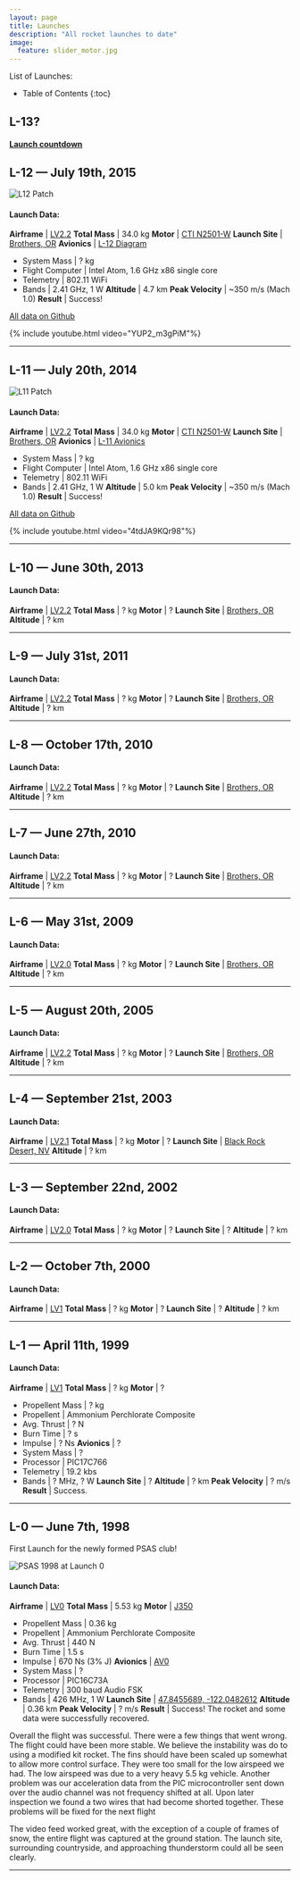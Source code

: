 ```yaml
---
layout: page
title: Launches
description: "All rocket launches to date"
image:
  feature: slider_motor.jpg
---
```


List of Launches:

* Table of Contents
{:toc}

## L-13?

#### [Launch countdown](/countdown/)

## **L-12** — July 19th, 2015

![L12 Patch](images/L12_patch.svg)

#### Launch Data:

 **Airframe**           | [LV2.2](/rockets/#lv22)
 **Total Mass**         | 34.0 kg
 **Motor**              | [CTI N2501-W](http://www.thrustcurve.org/motorsearch.jsp?id=948)
 **Launch Site**        | [Brothers, OR](https://www.google.com/maps/place/43%C2%B047'45.2%22N+120%C2%B039'05.8%22W/@43.7960012,-120.663532,4369m/data=!3m1!1e3!4m2!3m1!1s0x0:0x0)
 **Avionics**           | [L-12 Diagram](https://github.com/psas/Launch-12/tree/gh-pages/avionics)
 - System Mass          | ? kg
 - Flight Computer      | Intel Atom, 1.6 GHz x86 single core
 - Telemetry            | 802.11 WiFi
 - Bands                | 2.41 GHz, 1 W
 **Altitude**           | 4.7 km
 **Peak Velocity**      | ~350 m/s (Mach 1.0)
 **Result**             | Success!


[All data on Github](https://github.com/psas/Launch-12)

{% include youtube.html video="YUP2_m3gPiM"%}



--------------------------------------------------------------------------------



## **L-11** — July 20th, 2014

![L11 Patch](images/L11_patch.svg)

#### Launch Data:

 **Airframe**           | [LV2.2](/rockets/#lv22)
 **Total Mass**         | 34.0 kg
 **Motor**              | [CTI N2501-W](http://www.thrustcurve.org/motorsearch.jsp?id=948)
 **Launch Site**        | [Brothers, OR](https://www.google.com/maps/place/43%C2%B047'45.2%22N+120%C2%B039'05.8%22W/@43.7960012,-120.663532,4369m/data=!3m1!1e3!4m2!3m1!1s0x0:0x0)
 **Avionics**           | [L-11 Avionics](https://github.com/psas/Launch-11/tree/gh-pages/avionics)
 - System Mass          | ? kg
 - Flight Computer      | Intel Atom, 1.6 GHz x86 single core
 - Telemetry            | 802.11 WiFi
 - Bands                | 2.41 GHz, 1 W
 **Altitude**           | 5.0 km
 **Peak Velocity**      | ~350 m/s (Mach 1.0)
 **Result**             | Success!

[All data on Github](https://github.com/psas/Launch-11)

{% include youtube.html video="4tdJA9KQr98"%}



--------------------------------------------------------------------------------




## **L-10** — June 30th, 2013

#### Launch Data:

 **Airframe**           | [LV2.2](/rockets/#lv22)
 **Total Mass**         | ? kg
 **Motor**              | ?
 **Launch Site**        | [Brothers, OR](https://www.google.com/maps/place/43%C2%B047'45.2%22N+120%C2%B039'05.8%22W/@43.7960012,-120.663532,4369m/data=!3m1!1e3!4m2!3m1!1s0x0:0x0)
 **Altitude**           | ? km



--------------------------------------------------------------------------------




## **L-9** — July 31st, 2011

#### Launch Data:

 **Airframe**           | [LV2.2](/rockets/#lv22)
 **Total Mass**         | ? kg
 **Motor**              | ?
 **Launch Site**        | [Brothers, OR](https://www.google.com/maps/place/43%C2%B047'45.2%22N+120%C2%B039'05.8%22W/@43.7960012,-120.663532,4369m/data=!3m1!1e3!4m2!3m1!1s0x0:0x0)
 **Altitude**           | ? km



--------------------------------------------------------------------------------



## **L-8** — October 17th, 2010

#### Launch Data:

 **Airframe**           | [LV2.2](/rockets/#lv22)
 **Total Mass**         | ? kg
 **Motor**              | ?
 **Launch Site**        | [Brothers, OR](https://www.google.com/maps/place/43%C2%B047'45.2%22N+120%C2%B039'05.8%22W/@43.7960012,-120.663532,4369m/data=!3m1!1e3!4m2!3m1!1s0x0:0x0)
 **Altitude**           | ? km



--------------------------------------------------------------------------------



## **L-7** — June 27th, 2010

#### Launch Data:

 **Airframe**           | [LV2.2](/rockets/#lv22)
 **Total Mass**         | ? kg
 **Motor**              | ?
 **Launch Site**        | [Brothers, OR](https://www.google.com/maps/place/43%C2%B047'45.2%22N+120%C2%B039'05.8%22W/@43.7960012,-120.663532,4369m/data=!3m1!1e3!4m2!3m1!1s0x0:0x0)
 **Altitude**           | ? km



--------------------------------------------------------------------------------



## **L-6** — May 31st, 2009

#### Launch Data:

 **Airframe**           | [LV2.0](/rockets/#lv20)
 **Total Mass**         | ? kg
 **Motor**              | ?
 **Launch Site**        | [Brothers, OR](https://www.google.com/maps/place/43%C2%B047'45.2%22N+120%C2%B039'05.8%22W/@43.7960012,-120.663532,4369m/data=!3m1!1e3!4m2!3m1!1s0x0:0x0)
 **Altitude**           | ? km



--------------------------------------------------------------------------------



## **L-5** — August 20th, 2005

#### Launch Data:

 **Airframe**           | [LV2.2](/rockets/#lv22)
 **Total Mass**         | ? kg
 **Motor**              | ?
 **Launch Site**        | [Brothers, OR](https://www.google.com/maps/place/43%C2%B047'45.2%22N+120%C2%B039'05.8%22W/@43.7960012,-120.663532,4369m/data=!3m1!1e3!4m2!3m1!1s0x0:0x0)
 **Altitude**           | ? km



--------------------------------------------------------------------------------



## **L-4** — September 21st, 2003

#### Launch Data:

 **Airframe**           | [LV2.1](/rockets/#lv21)
 **Total Mass**         | ? kg
 **Motor**              | ?
 **Launch Site**        | [Black Rock Desert, NV](https://www.google.com/maps/place/40%C2%B052'59.0%22N+119%C2%B003'50.0%22W/@40.8830502,-119.1952099,36411m/data=!3m1!1e3!4m2!3m1!1s0x0:0x0?hl=en)
 **Altitude**           | ? km



--------------------------------------------------------------------------------



## **L-3** — September 22nd, 2002

#### Launch Data:

 **Airframe**           | [LV2.0](/rockets/#lv20)
 **Total Mass**         | ? kg
 **Motor**              | ?
 **Launch Site**        | ?
 **Altitude**           | ? km



--------------------------------------------------------------------------------



## **L-2** — October 7th, 2000

#### Launch Data:

 **Airframe**           | [LV1](/rockets/#lv1)
 **Total Mass**         | ? kg
 **Motor**              | ?
 **Launch Site**        | ?
 **Altitude**           | ? km



--------------------------------------------------------------------------------



## **L-1** — April 11th, 1999

#### Launch Data:

 **Airframe**           | [LV1](/rockets/#lv1)
 **Total Mass**         | ? kg
 **Motor**              | ?
  - Propellent Mass     | ? kg
  - Propellent          | Ammonium Perchlorate Composite
  - Avg. Thrust         | ? N
  - Burn Time           | ? s
  - Impulse             | ? Ns
 **Avionics**           | ?
 - System Mass          | ?
 - Processor            | PIC17C766
 - Telemetry            | 19.2 kbs
 - Bands                | ? MHz, ? W
 **Launch Site**        | ?
 **Altitude**           | ? km
 **Peak Velocity**      | ? m/s
 **Result**             | Success.



--------------------------------------------------------------------------------



## **L-0** — June 7th, 1998

First Launch for the newly formed PSAS club!

![PSAS 1998 at Launch 0](/images/lv0-group-rocket.jpg)

#### Launch Data:

 **Airframe**           | [LV0](/rockets/#lv0)
 **Total Mass**         | 5.53 kg
 **Motor**              | [J350](http://www.thrustcurve.org/motorsearch.jsp?id=269)
  - Propellent Mass     | 0.36 kg
  - Propellent          | Ammonium Perchlorate Composite
  - Avg. Thrust         | 440 N
  - Burn Time           | 1.5 s
  - Impulse             | 670 Ns (3% J)
 **Avionics**           | [AV0](/avionics/)
 - System Mass          | ?
 - Processor            | PIC16C73A
 - Telemetry            | 300 baud Audio FSK
 - Bands                | 426 MHz, 1 W
 **Launch Site**        | [47.8455689, -122.0482612](/)
 **Altitude**           | 0.36 km
 **Peak Velocity**      | ? m/s
 **Result**             | Success! The rocket and some data were successfully recovered.

Overall the flight was successful. There were a few things that went wrong.
The flight could have been more stable. We believe the instability was do to
using a modified kit rocket. The fins should have been scaled up somewhat to
allow more control surface. They were too small for the low airspeed we had.
The low airspeed was due to a very heavy 5.5 kg vehicle. Another problem was
our acceleration data from the PIC microcontroller sent down over the audio
channel was not frequency shifted at all. Upon later inspection we found a two
wires that had become shorted together. These problems will be fixed for the
next flight

The video feed worked great, with the exception of a couple of frames of snow,
the entire flight was captured at the ground station. The launch site,
surrounding countryside, and approaching thunderstorm could all be seen
clearly.


--------------------------------------------------------------------------------

